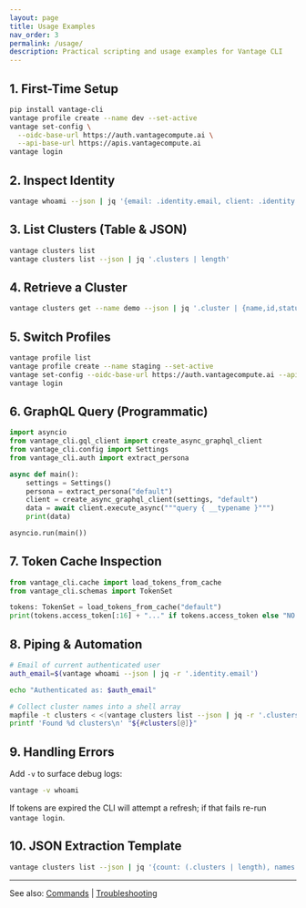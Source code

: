 ```yaml
---
layout: page
title: Usage Examples
nav_order: 3
permalink: /usage/
description: Practical scripting and usage examples for Vantage CLI
---
```


## 1. First-Time Setup

```bash
pip install vantage-cli
vantage profile create --name dev --set-active
vantage set-config \
  --oidc-base-url https://auth.vantagecompute.ai \
  --api-base-url https://apis.vantagecompute.ai
vantage login
```

## 2. Inspect Identity

```bash
vantage whoami --json | jq '{email: .identity.email, client: .identity.client_id}'
```

## 3. List Clusters (Table & JSON)

```bash
vantage clusters list
vantage clusters list --json | jq '.clusters | length'
```

## 4. Retrieve a Cluster

```bash
vantage clusters get --name demo --json | jq '.cluster | {name,id,status}'
```

## 5. Switch Profiles

```bash
vantage profile list
vantage profile create --name staging --set-active
vantage set-config --oidc-base-url https://auth.vantagecompute.ai --api-base-url https://apis.vantagecompute.ai
vantage login
```

## 6. GraphQL Query (Programmatic)

```python
import asyncio
from vantage_cli.gql_client import create_async_graphql_client
from vantage_cli.config import Settings
from vantage_cli.auth import extract_persona

async def main():
    settings = Settings()
    persona = extract_persona("default")
    client = create_async_graphql_client(settings, "default")
    data = await client.execute_async("""query { __typename }""")
    print(data)

asyncio.run(main())
```

## 7. Token Cache Inspection

```python
from vantage_cli.cache import load_tokens_from_cache
from vantage_cli.schemas import TokenSet

tokens: TokenSet = load_tokens_from_cache("default")
print(tokens.access_token[:16] + "..." if tokens.access_token else "NO TOKEN")
```

## 8. Piping & Automation

```bash
# Email of current authenticated user
auth_email=$(vantage whoami --json | jq -r '.identity.email')

echo "Authenticated as: $auth_email"

# Collect cluster names into a shell array
mapfile -t clusters < <(vantage clusters list --json | jq -r '.clusters[].name')
printf 'Found %d clusters\n' "${#clusters[@]}"
```

## 9. Handling Errors

Add `-v` to surface debug logs:

```bash
vantage -v whoami
```

If tokens are expired the CLI will attempt a refresh; if that fails re-run `vantage login`.

## 10. JSON Extraction Template

```bash
vantage clusters list --json | jq '{count: (.clusters | length), names: [.clusters[].name]}'
```

---

See also: [Commands](/vantage-cli/commands/) | [Troubleshooting](/vantage-cli/troubleshooting/)
